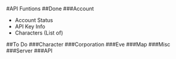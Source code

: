 #API Funtions
##Done
###Account
- Account Status
- API Key Info
- Characters (List of)

##To Do
###Character
###Corporation
###Eve
###Map
###Misc
###Server
###API

